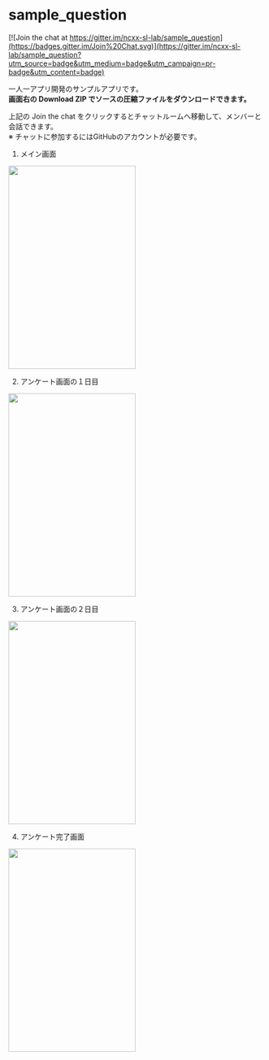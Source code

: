 # sample_question

[![Join the chat at https://gitter.im/ncxx-sl-lab/sample_question](https://badges.gitter.im/Join%20Chat.svg)](https://gitter.im/ncxx-sl-lab/sample_question?utm_source=badge&utm_medium=badge&utm_campaign=pr-badge&utm_content=badge)

一人一アプリ開発のサンプルアプリです。  
**画面右の Download ZIP でソースの圧縮ファイルをダウンロードできます。**

上記の Join the chat をクリックするとチャットルームへ移動して、メンバーと会話できます。  
※ チャットに参加するにはGitHubのアカウントが必要です。

1. メイン画面  
<img src="http://keepingblog.net/github_images/sample_question/メイン画面.png" width="250" height="400">

2. アンケート画面の１日目  
<img src="http://keepingblog.net/github_images/sample_question/アンケート画面の１日目.png" width="250" height="400">

3. アンケート画面の２日目  
<img src="http://keepingblog.net/github_images/sample_question/アンケート画面の２日目.png" width="250" height="400">

4. アンケート完了画面  
<img src="http://keepingblog.net/github_images/sample_question/アンケート完了画面.png" width="250" height="400">
